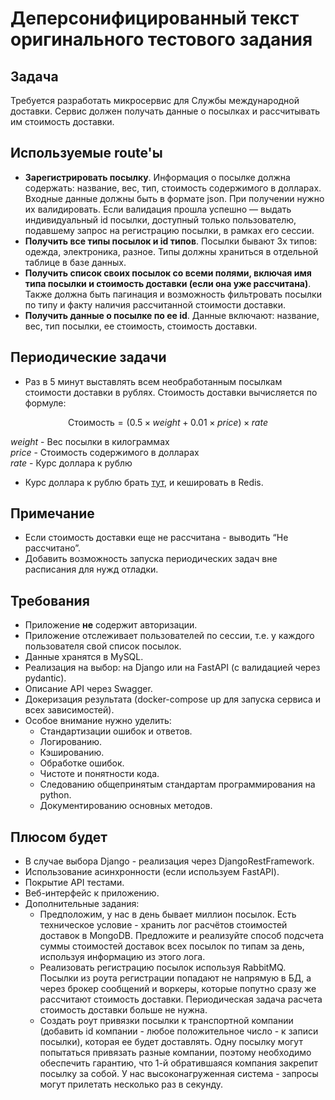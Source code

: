 # Деперсонифицированный текст оригинального тестового задания

## Задача
Требуется разработать микросервис для Службы международной доставки.
Сервис должен получать данные о посылках и рассчитывать им стоимость
доставки.

## Используемые route'ы
- **Зарегистрировать посылку**. Информация о посылке должна содержать:
название, вес, тип, стоимость содержимого в долларах. Входные данные
должны быть в формате json. При получении нужно их валидировать. Если
валидация прошла успешно — выдать индивидуальный id посылки,
доступный только пользователю, подавшему запрос на регистрацию
посылки, в рамках его сессии. 
- **Получить все типы посылок и id типов**. Посылки бывают 3х типов:
одежда, электроника, разное. Типы должны храниться в отдельной таблице
в базе данных. 
- **Получить список своих посылок со всеми полями, включая имя типа
посылки и стоимость доставки (если она уже рассчитана)**. Также
должна быть пагинация и возможность фильтровать посылки по типу и
факту наличия рассчитанной стоимости доставки. 
- **Получить данные о посылке по ее id**. Данные включают: название, вес,
тип посылки, ее стоимость, стоимость доставки.

## Периодические задачи
- Раз в 5 минут выставлять всем необработанным посылкам стоимости
доставки в рублях.
Стоимость доставки вычисляется по формуле:

$$
\text{Стоимость} = (0.5 \times weight + 0.01 \times price) \times rate
$$

$weight$ - Вес посылки в килограммах <br>
$price$ - Стоимость содержимого в долларах <br>
$rate$ - Курс доллара к рублю <br>

- Курс доллара к рублю брать [тут](https://www.cbr-xml-daily.ru/daily_json.js),
и кешировать в Redis.

## Примечание
- Если стоимость доставки еще не рассчитана - выводить “Не рассчитано”.
- Добавить возможность запуска периодических задач вне расписания для
нужд отладки.

## Требования
- Приложение **не** содержит авторизации.
- Приложение отслеживает пользователей по сессии, т.е. у каждого
пользователя свой список посылок.
- Данные хранятся в MySQL.
- Реализация на выбор: на Django или на FastAPI (с валидацией через
pydantic).
- Описание API через Swagger.
- Докеризация результата (docker-compose up для запуска сервиса и всех
зависимостей).
- Особое внимание нужно уделить:
    - Стандартизации ошибок и ответов.
    - Логированию.
    - Кэшированию.
    - Обработке ошибок.
    - Чистоте и понятности кода.
    - Следованию общепринятым стандартам программирования на python.
    - Документированию основных методов.

## Плюсом будет
- В случае выбора Django - реализация через DjangoRestFramework.
- Использование асинхронности (если используем FastAPI).
- Покрытие API тестами.
- Веб-интерфейс к приложению.
- Дополнительные задания:
    - Предположим, у нас в день бывает миллион посылок. Есть
техническое условие - хранить лог расчётов стоимостей доставок в
MongoDB. Предложите и реализуйте способ подсчета суммы
стоимостей доставок всех посылок по типам за день, используя
информацию из этого лога.
    - Реализовать регистрацию посылок используя RabbitMQ. Посылки из
роута регистрации попадают не напрямую в БД, а через брокер
сообщений и воркеры, которые попутно сразу же рассчитают
стоимость доставки. Периодическая задача расчета стоимость
доставки больше не нужна.
    - Создать роут привязки посылки к транспортной компании (добавить id
компании - любое положительное число - к записи посылки), которая
ее будет доставлять. Одну посылку могут попытаться привязать
разные компании, поэтому необходимо обеспечить гарантию, что 1-й
обратившаяся компания закрепит посылку за собой. У нас
высоконагруженная система - запросы могут прилетать несколько раз
в секунду.